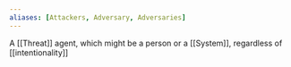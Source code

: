 ```yaml
---
aliases: [Attackers, Adversary, Adversaries]
---
```


A [[Threat]] agent, which might be a person or a [[System]], regardless of [[intentionality]]